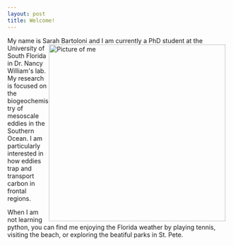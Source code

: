 ```yaml
---
layout: post
title: Welcome!
---
```


My name is Sarah Bartoloni and I am currently a PhD <img src="{{site.baseurl}}/images/headshot.png" alt="Picture of me" width="400" style="float: right; margin-top: 0px; margin-right: 10px" />
student at the University of South Florida in Dr. Nancy William's lab. My research is focused on the biogeochemistry of mesoscale eddies in the Southern Ocean. I am particularly interested in how eddies trap and transport carbon in frontal regions. 


When I am not learning python, you can find me enjoying the Florida weather by playing tennis, visiting the beach, or exploring the beatiful parks in St. Pete.


